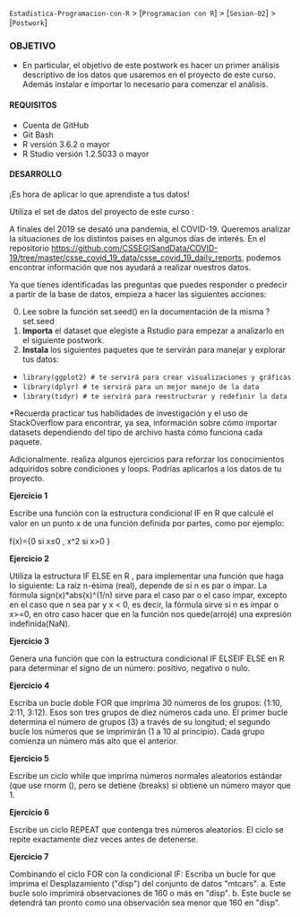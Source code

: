 `Estadistica-Programacion-con-R` > [`Programacion con R`] > [`Sesion-02`] > [`Postwork`] 

### OBJETIVO  

- En particular, el objetivo de este postwork es hacer un primer análisis descriptivo de los datos que usaremos en el proyecto de este curso. Además instalar e importar lo necesario para comenzar el análisis.  

#### REQUISITOS
- Cuenta de GitHub  
- Git Bash  
- R versión 3.6.2 o mayor                                
- R Studio versión 1.2.5033 o mayor   

#### DESARROLLO

¡Es hora de aplicar lo que aprendiste a tus datos!   

Utiliza el set de datos del proyecto de este curso : 

A finales del 2019 se desató una pandemia, el COVID-19. Queremos analizar la situaciones de los distintos paises en algunos días de interés. En el repositorio https://github.com/CSSEGISandData/COVID-19/tree/master/csse_covid_19_data/csse_covid_19_daily_reports, podemos encontrar información que nos ayudará a realizar nuestros datos.

Ya que tienes identificadas las preguntas que puedes responder o predecir a partir de la base de datos, empieza a hacer las siguientes acciones:  

0. Lee sobre la función set.seed() en la documentación de la misma ?set.seed
1. **Importa** el dataset que elegiste a Rstudio para empezar a analizarlo en el siguiente postwork.    
2. **Instala** los siguientes paquetes que te servirán para manejar y explorar tus datos:  
- ```library(ggplot2) # te servirá para crear visualizaciones y gráficas``` 
- ```library(dplyr) # te servirá para un mejor manejo de la data```
- ```library(tidyr) # te servirá para reestructurar y redefinir la data```    

*Recuerda practicar tus habilidades de investigación y el uso de StackOverflow para encontrar, ya sea, información sobre cómo importar datasets dependiendo del tipo de archivo hasta cómo funciona cada paquete.   
  

Adicionalmente. realiza algunos ejercicios para reforzar los conocimientos adquiridos sobre condiciones y loops. Podrías aplicarlos a los datos de tu proyecto.

**Ejercicio 1**  

Escribe una función con la estructura condicional IF en R que calculé el valor en un punto x de una función deﬁnida por partes, como por ejemplo:

f(x)={0 si x≤0 , x^2 si x>0 }

**Ejercicio 2**  

Utiliza la estructura IF ELSE en R , para implementar una función que haga lo siguiente: La raíz n-ésima (real), depende de si n es par o impar. La fórmula sign(x)*abs(x)^(1/n) sirve para el caso par o el caso impar, excepto en el caso que n sea par y x < 0, es decir, la fórmula sirve si n es impar o x>=0, en otro caso hacer que en la función nos quede(arrojé) una expresión indefinida(NaN).  

**Ejercicio 3**  

Genera una función que con la estructura condicional IF ELSEIF ELSE en R para determinar el signo de un número: positivo, negativo o nulo. 

**Ejercicio 4**  

Escriba un bucle doble FOR que imprima 30 números de los grupos: (1:10, 2:11, 3:12). Esos son tres grupos de diez números cada uno. El primer bucle determina el número de grupos (3) a través de su longitud; el segundo bucle los números que se imprimirán (1 a 10 al principio). Cada grupo comienza un número más alto que el anterior.

**Ejercicio 5**  

Escribe un ciclo while que imprima números normales aleatorios estándar (que use rnorm (), pero se detiene (breaks) si obtiene un número mayor que 1.  

**Ejercicio 6**  

Escribe un ciclo REPEAT que contenga tres números aleatorios. El ciclo se repite exactamente diez veces antes de detenerse.

**Ejercicio 7**  

Combinando el ciclo FOR con la condicional IF: Escriba un bucle for que imprima el Desplazamiento ("disp") del conjunto de datos "mtcars".
a. Este bucle solo imprimirá observaciones de 160 o más en "disp".
b. Este bucle se detendrá tan pronto como una observación sea menor que 160 en "disp".

